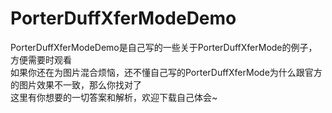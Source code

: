 # PorterDuffXferModeDemo
PorterDuffXferModeDemo是自己写的一些关于PorterDuffXferMode的例子，方便需要时观看<br/>
如果你还在为图片混合烦恼，还不懂自己写的PorterDuffXferMode为什么跟官方的图片效果不一致，那么你找对了<br/>
这里有你想要的一切答案和解析，欢迎下载自己体会~
